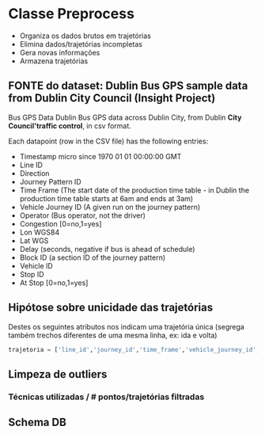 # Classe Preprocess

- Organiza os dados brutos em trajetórias
- Elimina dados/trajetórias incompletas
- Gera novas informações
- Armazena trajetórias

## FONTE do dataset: Dublin Bus GPS sample data from Dublin City Council (Insight Project)

Bus GPS Data Dublin Bus GPS data across Dublin City, from Dublin **City Council'traffic control**, in csv format. 

Each datapoint (row in the CSV file) has the following entries:

- Timestamp micro since 1970 01 01 00:00:00 GMT
- Line ID
- Direction
- Journey Pattern ID
- Time Frame (The start date of the production time table - in Dublin the production time table starts at 6am and ends at 3am)
- Vehicle Journey ID (A given run on the journey pattern)
- Operator (Bus operator, not the driver)
- Congestion [0=no,1=yes]
- Lon WGS84
- Lat WGS
- Delay (seconds, negative if bus is ahead of schedule)
- Block ID (a section ID of the journey pattern)
- Vehicle ID
- Stop ID
- At Stop [0=no,1=yes]

## Hipótose sobre unicidade das trajetórias

Destes os seguintes atributos nos indicam uma trajetória única
(segrega também trechos diferentes de uma mesma linha, ex: ida e
volta)

``` python
trajetoria = ['line_id','journey_id','time_frame','vehicle_journey_id','operator','vehicle_id']
```

## Limpeza de outliers

### Técnicas utilizadas / # pontos/trajetórias filtradas

## Schema DB
